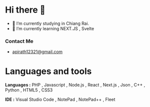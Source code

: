 # Hi there 👋

- 🔭 I’m currently studying in Chiang Rai.
- 🌱 I’m currently learning NEXT.JS , Svelte

### Contact Me
- apirath12321@gmail.com

# Languages and tools

**Languages :** PHP , Javascript , Node.js , React , Next.js , Json , C++ , Python , HTML5 , CSS3

**IDE :** Visual Studio Code , NotePad , NotePad++ , Fleet

<!--
**Steper158X/Steper158X** is a ✨ _special_ ✨ repository because its `README.md` (this file) appears on your GitHub profile.

Here are some ideas to get you started:

- 🔭 I’m currently working on ...
- 🌱 I’m currently learning ...
- 👯 I’m looking to collaborate on ...
- 🤔 I’m looking for help with ...
- 💬 Ask me about ...
- 📫 How to reach me: ...
- 😄 Pronouns: ...
- ⚡ Fun fact: ...
-->
